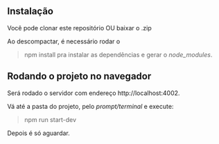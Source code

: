 ## Instalação
Você pode clonar este repositório OU baixar o .zip

Ao descompactar, é necessário rodar o
 > npm install
 > pra instalar as dependências e gerar o *node_modules*.

## Rodando o projeto no navegador
Será rodado o servidor com endereço http://localhost:4002.

Vá até a pasta do projeto, pelo *prompt/terminal* e execute:
> npm run start-dev

Depois é só aguardar.

